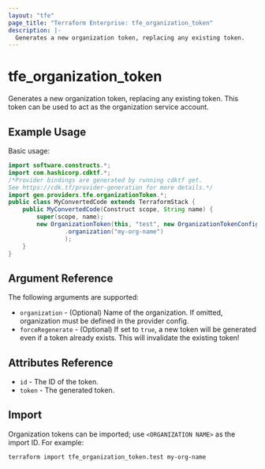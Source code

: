 ```yaml
---
layout: "tfe"
page_title: "Terraform Enterprise: tfe_organization_token"
description: |-
  Generates a new organization token, replacing any existing token.
---
```


# tfe_organization_token

Generates a new organization token, replacing any existing token. This token
can be used to act as the organization service account.

## Example Usage

Basic usage:

```java
import software.constructs.*;
import com.hashicorp.cdktf.*;
/*Provider bindings are generated by running cdktf get.
See https://cdk.tf/provider-generation for more details.*/
import gen.providers.tfe.organizationToken.*;
public class MyConvertedCode extends TerraformStack {
    public MyConvertedCode(Construct scope, String name) {
        super(scope, name);
        new OrganizationToken(this, "test", new OrganizationTokenConfig()
                .organization("my-org-name")
                );
    }
}
```

## Argument Reference

The following arguments are supported:

* `organization` - (Optional) Name of the organization. If omitted, organization must be defined in the provider config.
* `forceRegenerate` - (Optional) If set to `true`, a new token will be
  generated even if a token already exists. This will invalidate the existing
  token!

## Attributes Reference

* `id` - The ID of the token.
* `token` - The generated token.

## Import

Organization tokens can be imported; use `<ORGANIZATION NAME>` as the import ID.
For example:

```shell
terraform import tfe_organization_token.test my-org-name
```

<!-- cache-key: cdktf-0.17.0-pre.15 input-f6e186466af3bb810c8de7cda91664768b67da266b77e06c6e2905788d99f9b9 -->